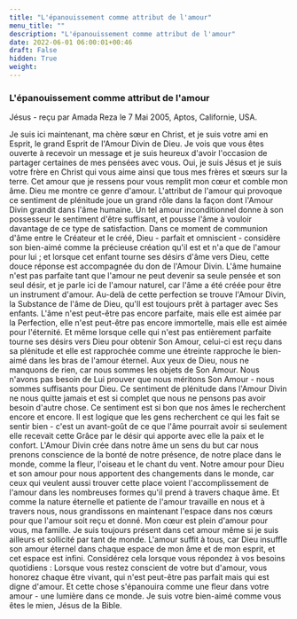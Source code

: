 ```yaml
---
title: "L'épanouissement comme attribut de l'amour"
menu_title: ""
description: "L'épanouissement comme attribut de l'amour"
date: 2022-06-01 06:00:01+00:46
draft: False
hidden: True
weight:
---
```

### L'épanouissement comme attribut de l'amour

Jésus - reçu par Amada Reza le 7 Mai 2005, Aptos, Californie, USA.

Je suis ici maintenant, ma chère sœur en Christ, et je suis votre ami en Esprit, le grand Esprit de l'Amour Divin de Dieu. Je vois que vous êtes ouverte à recevoir un message et je suis heureux d'avoir l'occasion de partager certaines de mes pensées avec vous.
Oui, je suis Jésus et je suis votre frère en Christ qui vous aime ainsi que tous mes frères et sœurs sur la terre. Cet amour que je ressens pour vous remplit mon cœur et comble mon âme. Dieu me montre ce genre d'amour.
L'attribut de l'amour qui provoque ce sentiment de plénitude joue un grand rôle dans la façon dont l'Amour Divin grandit dans l'âme humaine. Un tel amour inconditionnel donne à son possesseur le sentiment d'être suffisant, et pousse l'âme à vouloir davantage de ce type de satisfaction. Dans ce moment de communion d'âme entre le Créateur et le créé, Dieu - parfait et omniscient - considère son bien-aimé comme la précieuse création qu'il est et n'a que de l'amour pour lui ; et lorsque cet enfant tourne ses désirs d'âme vers Dieu, cette douce réponse est accompagnée du don de l'Amour Divin.
L'âme humaine n'est pas parfaite tant que l'amour ne peut devenir sa seule pensée et son seul désir, et je parle ici de l'amour naturel, car l'âme a été créée pour être un instrument d'amour. Au-delà de cette perfection se trouve l'Amour Divin, la Substance de l'âme de Dieu, qu'Il est toujours prêt à partager avec Ses enfants. L'âme n'est peut-être pas encore parfaite, mais elle est aimée par la Perfection, elle n'est peut-être pas encore immortelle, mais elle est aimée pour l'éternité. Et même lorsque celle qui n'est pas entièrement parfaite tourne ses désirs vers Dieu pour obtenir Son Amour, celui-ci est reçu dans sa plénitude et elle est rapprochée comme une étreinte rapproche le bien-aimé dans les bras de l'amour éternel.
Aux yeux de Dieu, nous ne manquons de rien, car nous sommes les objets de Son Amour. Nous n'avons pas besoin de Lui prouver que nous méritons Son Amour - nous sommes suffisants pour Dieu. Ce sentiment de plénitude dans l'Amour Divin ne nous quitte jamais et est si complet que nous ne pensons pas avoir besoin d'autre chose. Ce sentiment est si bon que nos âmes le recherchent encore et encore. Il est logique que les gens recherchent ce qui les fait se sentir bien - c'est un avant-goût de ce que l'âme pourrait avoir si seulement elle recevait cette Grâce par le désir qui apporte avec elle la paix et le confort.
L'Amour Divin crée dans notre âme un sens du but car nous prenons conscience de la bonté de notre présence, de notre place dans le monde, comme la fleur, l'oiseau et le chant du vent. Notre amour pour Dieu et son amour pour nous apportent des changements dans le monde, car ceux qui veulent aussi trouver cette place voient l'accomplissement de l'amour dans les nombreuses formes qu'il prend à travers chaque âme. Et comme la nature éternelle et patiente de l'amour travaille en nous et à travers nous, nous grandissons en maintenant l'espace dans nos cœurs pour que l'amour soit reçu et donné.
Mon cœur est plein d'amour pour vous, ma famille. Je suis toujours présent dans cet amour même si je suis ailleurs et sollicité par tant de monde. L'amour suffit à tous, car Dieu insuffle son amour éternel dans chaque espace de mon âme et de mon esprit, et cet espace est infini.
Considérez cela lorsque vous répondez à vos besoins quotidiens : Lorsque vous restez conscient de votre but d'amour, vous honorez chaque être vivant, qui n'est peut-être pas parfait mais qui est digne d'amour. Et cette chose s'épanouira comme une fleur dans votre amour - une lumière dans ce monde.
Je suis votre bien-aimé comme vous êtes le mien, Jésus de la Bible.